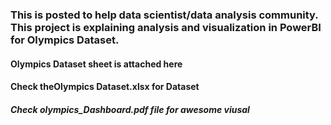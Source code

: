 
### This is posted to help data scientist/data analysis community. This project is explaining analysis and visualization in PowerBI for Olympics Dataset.
#### Olympics Dataset sheet is attached here
#### Check theOlympics Dataset.xlsx for Dataset
##### Check olympics_Dashboard.pdf file for awesome viusal
